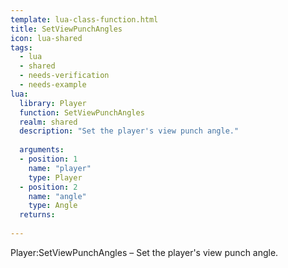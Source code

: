 ```yaml
---
template: lua-class-function.html
title: SetViewPunchAngles
icon: lua-shared
tags:
  - lua
  - shared
  - needs-verification
  - needs-example
lua:
  library: Player
  function: SetViewPunchAngles
  realm: shared
  description: "Set the player's view punch angle."
  
  arguments:
  - position: 1
    name: "player"
    type: Player
  - position: 2
    name: "angle"
    type: Angle
  returns:
    
---
```


<div class="lua__search__keywords">
Player:SetViewPunchAngles &#x2013; Set the player's view punch angle.
</div>
